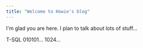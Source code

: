 ```yaml
---
title: "Welcome to Howie's blog"
---
```


I'm glad you are here. I plan to talk about lots of stuff...

T-SQL
010101...
1024...
